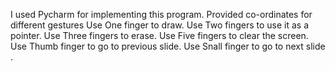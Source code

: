 I used Pycharm for implementing this program.
Provided co-ordinates for different gestures 
Use One finger to draw.
Use Two fingers to use it as a pointer.
Use Three fingers to erase.
Use Five fingers to clear the screen.
Use Thumb finger to go to previous slide.
Use Snall finger to go to next slide .
